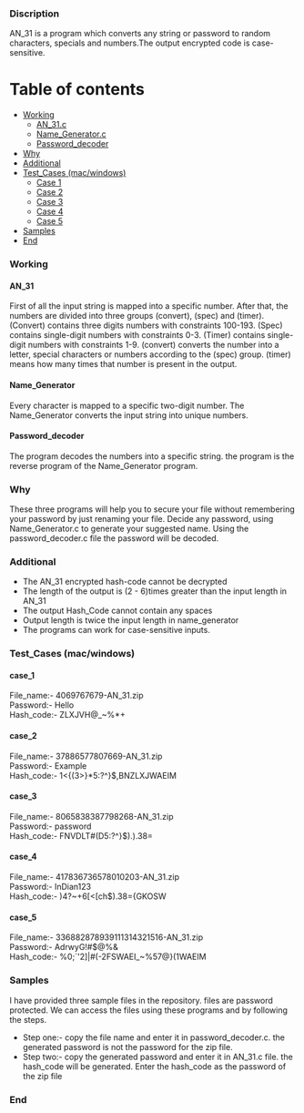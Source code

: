 ### Discription

AN_31 is a program which converts any string or password to random characters, specials and numbers.The output encrypted code is case-sensitive.


Table of contents
=================

<!--ts-->
   * [Working](#Working)
      * [AN_31.c](#AN_31)
      * [Name_Generator.c](#Name_Generator)
      * [Password_decoder](#Password_decoder)
   * [Why](#Why)
   * [Additional](#Additional)
   * [Test_Cases (mac/windows)](#Test_Cases (mac/windows))
      * [Case 1](#Case_1)
      * [Case 2](#Case_2)
      * [Case 3](#Case_3)
      * [Case 4](#Case_4)
      * [Case 5](#Case_5)
   * [Samples](#Samples)
   * [End](#End)
<!--te-->


### Working
#### AN_31
First of all the input string is mapped into a specific number. After that, the numbers are divided into three groups  (convert), (spec) and (timer).
(Convert) contains three digits numbers with constraints 100-193. (Spec) contains single-digit numbers with constraints 0-3. (Timer) contains single-digit numbers with constraints 1-9. (convert) converts the number into a letter, special characters or numbers according to the (spec) group. (timer) means how many times that number is present in the output.
#### Name_Generator
Every character is mapped to a specific two-digit number. The Name_Generator converts the input string into unique numbers.
#### Password_decoder
The program decodes the numbers into a specific string. the program is the reverse program of the Name_Generator program.
### Why
These three programs will help you to secure your file without remembering your password by just renaming your file. Decide any password, using Name_Generator.c to generate your suggested name. Using the password_decoder.c file the password will be decoded.
### Additional
* The AN_31 encrypted hash-code cannot be decrypted
* The length of the output is (2 - 6)times greater than the input length in AN_31
* The output Hash_Code cannot contain any spaces
* Output length is twice the input length in name_generator
* The programs can work for case-sensitive inputs.
### Test_Cases (mac/windows)
#### case_1
File_name:- 4069767679-AN_31.zip<br />
Password:- Hello<br />
Hash_code:- ZLXJVH@_~%*+<br />
#### case_2
File_name:- 37886577807669-AN_31.zip<br />
Password:- Example<br />
Hash_code:- 1<{(3>}*5:?^}$,BNZLXJWAEIM<br />
#### case_3
File_name:- 8065838387798268-AN_31.zip<br />
Password:- password<br />
Hash_code:- FNVDLT#(D5:?^}$).).38=<br />
#### case_4
File_name:- 417836736578010203-AN_31.zip<br />
Password:- InDian123<br />
Hash_code:- )4?~+6[<[ch$).38=\{GKOSW<br />
#### case_5
File_name:- 336882878939111314321516-AN_31.zip<br />
Password:- AdrwyG!#$@%&<br />
Hash_code:- %0;`'2]|#(-2FSWAEI_~%57@}(1WAEIM<br />


### Samples
I have provided three sample files in the repository.
files are password protected. We can access the files using these programs and by following the steps.
* Step one:- copy the file name and enter it in password_decoder.c.
 the generated password is not the password for the zip file.
* Step two:- copy the generated password and enter it in AN_31.c file.
the hash_code will be generated. Enter the hash_code as the password of 				the zip file 

### End
